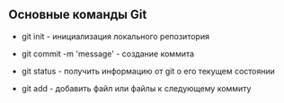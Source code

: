 ## Основные команды Git

- git init - инициализация локального репозитория

* git commit -m 'message' - создание коммита
* git status - получить информацию от git о его текущем состоянии

* git add - добавить файл или файлы к следующему коммиту
